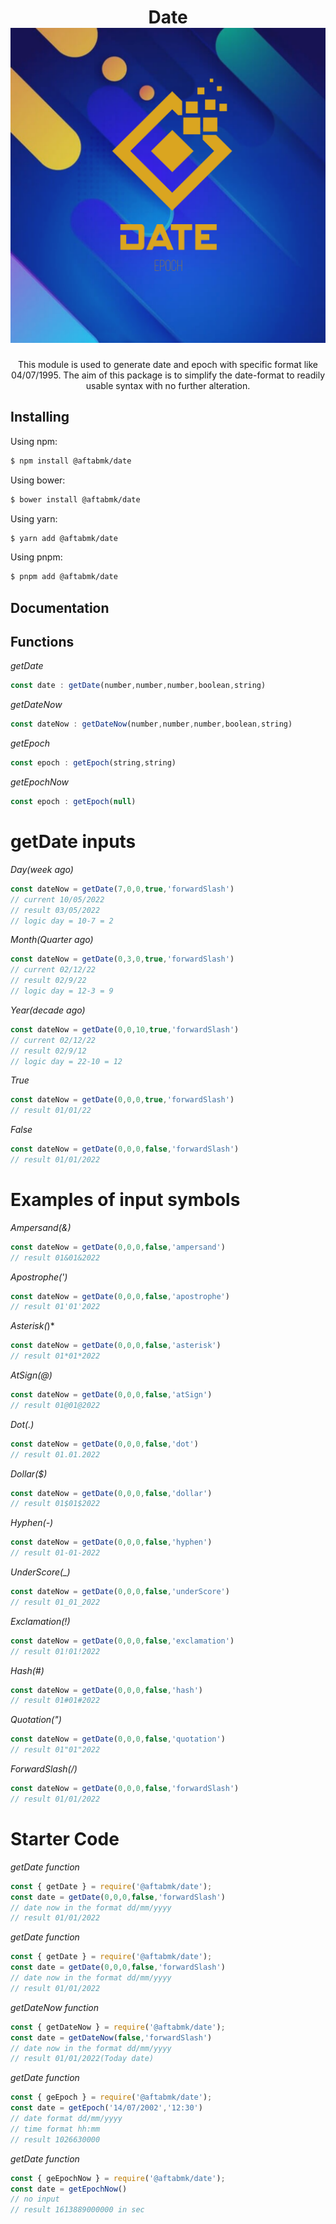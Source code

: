 <h1 align="center">
    Date
   <b>
        <a href="https://aftab.netlify.app"><img src="img\img.png" /></a><br>
    </b>
</h1>
<p align="center">This module is used to generate date and epoch with specific format like 04/07/1995. The aim of this package is to simplify the date-format to readily usable syntax with no further alteration.</p>

## Installing

Using npm:

```bash
$ npm install @aftabmk/date
```

Using bower:

```bash
$ bower install @aftabmk/date
```

Using yarn:

```bash
$ yarn add @aftabmk/date
```

Using pnpm:

```bash
$ pnpm add @aftabmk/date
```

## Documentation

## Functions
*getDate*
```js
const date : getDate(number,number,number,boolean,string)
```
*getDateNow*
```js
const dateNow : getDateNow(number,number,number,boolean,string)
```
*getEpoch*
```js
const epoch : getEpoch(string,string)
```
*getEpochNow*
```js
const epoch : getEpoch(null)
```
# getDate inputs
*Day(week ago)*
```js
const dateNow = getDate(7,0,0,true,'forwardSlash')
// current 10/05/2022
// result 03/05/2022
// logic day = 10-7 = 2
```
*Month(Quarter ago)*
```js
const dateNow = getDate(0,3,0,true,'forwardSlash')
// current 02/12/22
// result 02/9/22
// logic day = 12-3 = 9
```
*Year(decade ago)*
```js
const dateNow = getDate(0,0,10,true,'forwardSlash')
// current 02/12/22
// result 02/9/12
// logic day = 22-10 = 12
```
*True*
```js
const dateNow = getDate(0,0,0,true,'forwardSlash')
// result 01/01/22
```
*False*
```js
const dateNow = getDate(0,0,0,false,'forwardSlash')
// result 01/01/2022
```
# Examples of input symbols

*Ampersand(&)*
```js
const dateNow = getDate(0,0,0,false,'ampersand')
// result 01&01&2022
```
*Apostrophe(')*
```js
const dateNow = getDate(0,0,0,false,'apostrophe')
// result 01'01'2022
```
*Asterisk(*)*
```js
const dateNow = getDate(0,0,0,false,'asterisk')
// result 01*01*2022
```
*AtSign(@)*
```js
const dateNow = getDate(0,0,0,false,'atSign')
// result 01@01@2022
```
*Dot(.)*
```js
const dateNow = getDate(0,0,0,false,'dot')
// result 01.01.2022
```
*Dollar($)*
```js
const dateNow = getDate(0,0,0,false,'dollar')
// result 01$01$2022
``` 
*Hyphen(-)*
```js
const dateNow = getDate(0,0,0,false,'hyphen')
// result 01-01-2022
``` 
*UnderScore(_)*
```js
const dateNow = getDate(0,0,0,false,'underScore')
// result 01_01_2022
``` 
*Exclamation(!)*
```js
const dateNow = getDate(0,0,0,false,'exclamation')
// result 01!01!2022
```
*Hash(#)*
```js
const dateNow = getDate(0,0,0,false,'hash')
// result 01#01#2022
```
*Quotation(")*
```js
const dateNow = getDate(0,0,0,false,'quotation')
// result 01"01"2022
```
*ForwardSlash(/)*
```js
const dateNow = getDate(0,0,0,false,'forwardSlash')
// result 01/01/2022
```

# Starter Code
*getDate function*
```js
const { getDate } = require('@aftabmk/date');
const date = getDate(0,0,0,false,'forwardSlash')
// date now in the format dd/mm/yyyy
// result 01/01/2022
```
*getDate function*
```js
const { getDate } = require('@aftabmk/date');
const date = getDate(0,0,0,false,'forwardSlash')
// date now in the format dd/mm/yyyy
// result 01/01/2022
```
*getDateNow function*
```js
const { getDateNow } = require('@aftabmk/date');
const date = getDateNow(false,'forwardSlash')
// date now in the format dd/mm/yyyy
// result 01/01/2022(Today date)
```
*getDate function*
```js
const { geEpoch } = require('@aftabmk/date');
const date = getEpoch('14/07/2002','12:30')
// date format dd/mm/yyyy
// time format hh:mm
// result 1026630000
```
*getDate function*
```js
const { geEpochNow } = require('@aftabmk/date');
const date = getEpochNow()
// no input
// result 1613889000000 in sec
```
